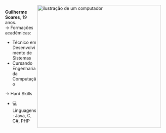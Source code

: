 <img src="https://raw.githubusercontent.com/MicaelliMedeiros/micaellimedeiros/master/image/computer-illustration.png" alt="ilustração de um computador" min-width="400px" max-width="400px" width="400px" align="right">

<p align="left"> 
  <strong>Guilherme Soares</strong>, 19 anos.<br>
  → Formações acadêmicas:<br>
  <ul>
    <li>Técnico em Desenvolvimento de Sistemas</li>
    <li>Cursando Engenharia da Computação</li>
  </ul>
</p>

<p align="left">
→ Hard Skills<br>
  <ul>
    <li>💻 Linguagens: Java, C, C#, PHP</li>
  </ul>
</p>
